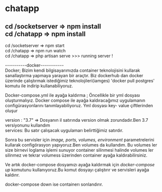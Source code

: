 # chatapp

cd /socketserver => npm install <br/>
cd /chatapp => npm install <br/>
-----------------------------
cd /socketserver => npm start <br/>
cd /chatapp => npm run watch <br/>
cd /chatapp => php artisan serve >>> running server ! <br/>


-----------docker------------ <br/>
Docker; Bizim kendi bilgisayarımızda container teknolojisini kullarak sanallaştırma yapmaya yarayan bir araçtır.
Biz dockerhub dan docker üzerinde çalıştırmak istediğimiz teknolojileri(iamges) 'docker pull postgres' komutu ile indirip kullanabiliyoruz.

Docker-compose.yml ile ayağa kaldırma ;
Öncellikle bir yml dosyası oluşturmalıyız. Docker compose ile ayağa kaldıracağımız uygulamanın configürasyonlarını tanımlayabiliyoruz. Yml dosyası key- value çiftlerinden oluşur <br/>

version : "3.7" => Dosyanın il satırında version olmak zorundadır.Ben 3.7 versiyonunu kullandım <br/>
services:  Bu satır çalışacak uygulamarı belirttiğimiz satırdır. <br/>

Sonra bu servisler için <i>image, ports, volumes, environment </i> parametrelerini kullarak configörasyon yapıyoruz.Ben volumes da kullandım. Bu volumes ler size birnevi loglama işlemi sunuyor container silinmesi halinde volumes ler silinmez ve tekrar volumess üzerinden container ayağa kaldırabilirsiniz.<br/>

Ve artık docker-compose dosyamızı ayağa kaldırmak için <i>docker-compose up </i> komutunu kullanıyoruz.Bu komut dosyayı çalıştırır ve servisleri ayağa kaldırır.<br/>

docker-compose down ise containerı sonlandırır.




